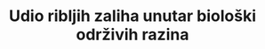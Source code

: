 ﻿---	
date_metadata_updated:	'2017-09-26'
goal_meta_link:	'http://unstats.un.org/sdgs/files/metadata-compilation/Metadata-Goal-14.pdf'
goal_meta_link_page:	5
graph:	null
graph_title:	null
has_metadata:	true
indicator:	14.4.1
indicator_definition:	'Indikator koji predlažemo jest "udio ribljih zaliha unutar biološki održivih razina", a ne ograničenja. Stoga se neznatno razlikuje od indikatora 7.4 koji je trenutno uključen u "Milenijski razvojni ciljevi". FAO-ov Odbor za ribarstvo zatražio je izmjene (vidi Izvještaje 30. i 31. sjednice Odbora za ribarstvo u 2012. i 2014. godini) u opisu statusa zaliha na temelju održivosti kako bi se osiguralo pojašnjenje i smanjenje nesporazuma od strane šire javnosti.
  Koncept "unutar biološki održivih razina" znači da je veličina ribljeg fonda na ili viša od razine koja može proizvesti maksimalni održivi prinos. Procijenili smo 584 ribljih zaliha širom svijeta, što predstavlja 70% globalnih iskrcaja Svaka zaliha procijenjena je metodom opisanom u Tehničkom dokumentu 569 FAO-a. Ako zalihe imaju veličinu ispod razine koja može proizvesti maksimalni održivi prinos, zabilježeno je kao prekomjerno. Indikator mjeri% procijenjenih zaliha unutar biološki održivih razina.'
indicator_name:	Udio ribljih zaliha unutar biološki održivih razina
indicator_variable:	prop_fish_biosust
layout:	indicator
periodicity:	Annual  
permalink:	/14-4-1/
published:	true
sdg_goal:	14
source_url:	'https://www.dzs.hr/'
target:	"Do 2020. godine učinkovito regulirati sakupljanje i završetak prekomjernog ribolova, ilegalne, neprijavljene i neregulirane ribolovne i destruktivne ribolovne prakse te provode znanstveno utemeljene planove gospodarenja radi vraćanja ribljih zaliha u najkraćem mogućem roku, barem do razine koja može proizvesti maksimalni održivi prinos kao što je određeno njihovim biološkim karakteristikama."
target_id:	'14.4'
title:	Udio ribljih zaliha unutar biološki održivih razina
un_custodial_agency:	FAO
un_designated_tier:	1
---	

